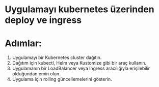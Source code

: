
# Uygulamayı kubernetes üzerinden deploy ve ingress

# Adımlar: 
1. Uygulamayı bir Kubernetes cluster dağıtın. 
2. Dağıtım için kubectl, Helm veya Kustomize gibi bir araç kullanın. 
3. Uygulamanın bir LoadBalancer veya Ingress aracılığıyla erişilebilir olduğundan emin olun. 
4. Uygulama için rolling güncellemelerini gösterin.




